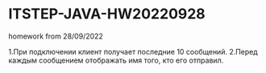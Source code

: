# ITSTEP-JAVA-HW20220928
homework from 28/09/2022


1.При подключении клиент получает последние 10 сообщений.
2.Перед каждым сообщением отображать имя того, кто его отправил.
